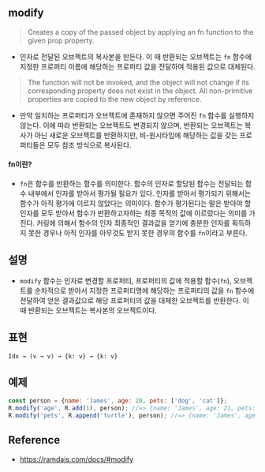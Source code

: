 ## modify
> Creates a copy of the passed object by applying an fn function to the given prop property.
- 인자로 전달된 오브젝트의 복사본을 만든다. 이 때 반환되는 오브젝트는 `fn` 함수에 지정한 프로퍼티 이름에 해당하는 프로퍼티 값을 전달하여 적용된 값으로 대체된다.
> The function will not be invoked, and the object will not change if its corresponding property does not exist in the object. All non-primitive properties are copied to the new object by reference.
- 만약 일치하는 프로퍼티가 오브젝트에 존재하지 않으면 주어진 `fn` 함수를 실행하지 않는다. 이에 따라 반환되는 오브젝트도 변경되지 않으며, 반환되는 오브젝트는 복사가 아닌 새로운 오브젝트를 반환하지만, 비-원시타입에 해당하는 값을 갖는 프로퍼티들은 모두 참조 방식으로 복사된다.

#### fn이란?
- `fn`은 함수를 반환하는 함수를 의미한다. 함수의 인자로 할당된 함수는 전달되는 함수 내부에서 인자를 받아서 평가될 필요가 있다. 인자를 받아서 평가되기 위해서는 함수가 아직 평가에 이르지 않았다는 의미이다. 함수가 평가된다는 말은 받아야 할 인자를 모두 받아서 함수가 반환하고자하는 최종 목적의 값에 이르렀다는 의미를 가진다. 커링에 의해서 함수의 인자 최종적인 결과값을 얻기에 충분한 인자를 획득하지 못한 경우나 아직 인자를 아무것도 받지 못한 경우의 함수를 `fn`이라고 부른다.

## 설명
- `modify` 함수는 인자로 변경할 프로퍼티, 프로퍼티의 값에 적용할 함수(`fn`), 오브젝트를 순차적으로 받아서 지정한 프로퍼티명에 해당하는 프로퍼티의 값을 `fn` 함수에 전달하여 얻은 결과값으로 해당 프로퍼티의 값을 대체한 오브젝트를 반환한다. 이 때 반환되는 오브젝트는 복사본의 오브젝트이다.

## 표현
```
Idx → (v → v) → {k: v} → {k: v}
```

## 예제
```js
const person = {name: 'James', age: 20, pets: ['dog', 'cat']};
R.modify('age', R.add(1), person); //=> {name: 'James', age: 21, pets: ['dog', 'cat']}
R.modify('pets', R.append('turtle'), person); //=> {name: 'James', age: 20, pets: ['dog', 'cat', 'turtle']}
```

## Reference
- https://ramdajs.com/docs/#modify
